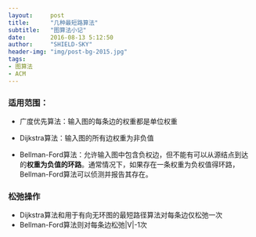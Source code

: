 ```yaml
---
layout:     post
title:      "几种最短路算法"
subtitle:   "图算法小记"
date:       2016-08-13 5:12:50
author:     "SHIELD-SKY"
header-img: "img/post-bg-2015.jpg"
tags:
- 图算法
- ACM
---
```

### 适用范围：
- 广度优先算法：输入图的每条边的权重都是单位权重

- Dijkstra算法：输入图的所有边权重为非负值

- Bellman-Ford算法：允许输入图中包含负权边，但不能有可以从源结点到达的**权重为负值的环路**。通常情况下，如果存在一条权重为负权值得环路，Bellman-Ford算法可以侦测并报告其存在。

### 松弛操作
- Dijkstra算法和用于有向无环图的最短路径算法对每条边仅松弛一次
- Bellman-Ford算法则对每条边松弛|V|-1次

